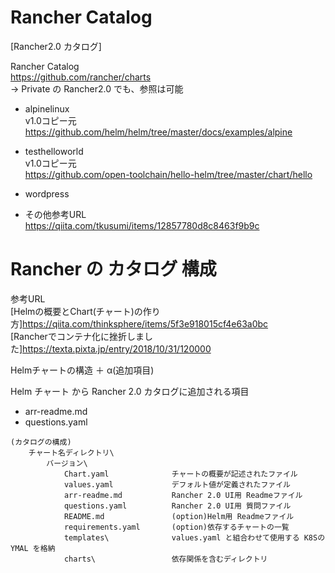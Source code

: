 # Rancher Catalog

[Rancher2.0 カタログ]

Rancher Catalog  
<https://github.com/rancher/charts>  
→ Private の Rancher2.0 でも、参照は可能

* alpinelinux  
v1.0コピー元  
<https://github.com/helm/helm/tree/master/docs/examples/alpine>

* testhelloworld  
v1.0コピー元  
<https://github.com/open-toolchain/hello-helm/tree/master/chart/hello>


* wordpress  


* その他参考URL  
<https://qiita.com/tkusumi/items/12857780d8c8463f9b9c>

# Rancher の カタログ 構成

参考URL  
[Helmの概要とChart(チャート)の作り方]<https://qiita.com/thinksphere/items/5f3e918015cf4e63a0bc>  
[Rancherでコンテナ化に挫折しました]<https://texta.pixta.jp/entry/2018/10/31/120000>

Helmチャートの構造 ＋ α(追加項目)

Helm チャート から Rancher 2.0 カタログに追加される項目  
* arr-readme.md  
* questions.yaml

``` ディレクトリ構造
(カタログの構成)
    チャート名ディレクトリ\
        バージョン\
            Chart.yaml              チャートの概要が記述されたファイル
            values.yaml             デフォルト値が定義されたファイル
            arr-readme.md           Rancher 2.0 UI用 Readmeファイル
            questions.yaml          Rancher 2.0 UI用 質問ファイル
            README.md               (option)Helm用 Readmeファイル
            requirements.yaml       (option)依存するチャートの一覧
            templates\              values.yaml と組合わせて使用する K8SのYMAL を格納
            charts\                 依存関係を含むディレクトリ
```
